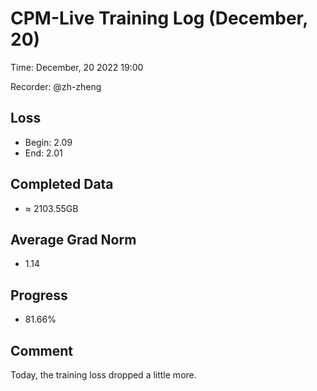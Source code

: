 
# CPM-Live Training Log (December, 20)

Time: December, 20 2022 19:00

Recorder: @zh-zheng

## Loss
- Begin: 2.09
- End: 2.01
	
## Completed Data
- $\approx$ 2103.55GB

## Average Grad Norm
- 1.14

## Progress
- 81.66%

## Comment

Today, the training loss dropped a little more.
